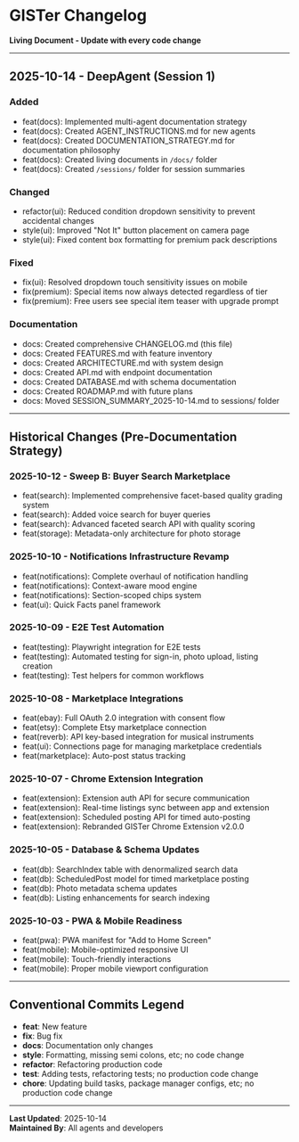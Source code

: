
# GISTer Changelog
**Living Document - Update with every code change**

---

## 2025-10-14 - DeepAgent (Session 1)

### Added
- feat(docs): Implemented multi-agent documentation strategy
- feat(docs): Created AGENT_INSTRUCTIONS.md for new agents
- feat(docs): Created DOCUMENTATION_STRATEGY.md for documentation philosophy
- feat(docs): Created living documents in `/docs/` folder
- feat(docs): Created `/sessions/` folder for session summaries

### Changed
- refactor(ui): Reduced condition dropdown sensitivity to prevent accidental changes
- style(ui): Improved "Not It" button placement on camera page
- style(ui): Fixed content box formatting for premium pack descriptions

### Fixed
- fix(ui): Resolved dropdown touch sensitivity issues on mobile
- fix(premium): Special items now always detected regardless of tier
- fix(premium): Free users see special item teaser with upgrade prompt

### Documentation
- docs: Created comprehensive CHANGELOG.md (this file)
- docs: Created FEATURES.md with feature inventory
- docs: Created ARCHITECTURE.md with system design
- docs: Created API.md with endpoint documentation
- docs: Created DATABASE.md with schema documentation
- docs: Created ROADMAP.md with future plans
- docs: Moved SESSION_SUMMARY_2025-10-14.md to sessions/ folder

---

## Historical Changes (Pre-Documentation Strategy)

### 2025-10-12 - Sweep B: Buyer Search Marketplace
- feat(search): Implemented comprehensive facet-based quality grading system
- feat(search): Added voice search for buyer queries
- feat(search): Advanced faceted search API with quality scoring
- feat(storage): Metadata-only architecture for photo storage

### 2025-10-10 - Notifications Infrastructure Revamp
- feat(notifications): Complete overhaul of notification handling
- feat(notifications): Context-aware mood engine
- feat(notifications): Section-scoped chips system
- feat(ui): Quick Facts panel framework

### 2025-10-09 - E2E Test Automation
- feat(testing): Playwright integration for E2E tests
- feat(testing): Automated testing for sign-in, photo upload, listing creation
- feat(testing): Test helpers for common workflows

### 2025-10-08 - Marketplace Integrations
- feat(ebay): Full OAuth 2.0 integration with consent flow
- feat(etsy): Complete Etsy marketplace connection
- feat(reverb): API key-based integration for musical instruments
- feat(ui): Connections page for managing marketplace credentials
- feat(marketplace): Auto-post status tracking

### 2025-10-07 - Chrome Extension Integration
- feat(extension): Extension auth API for secure communication
- feat(extension): Real-time listings sync between app and extension
- feat(extension): Scheduled posting API for timed auto-posting
- feat(extension): Rebranded GISTer Chrome Extension v2.0.0

### 2025-10-05 - Database & Schema Updates
- feat(db): SearchIndex table with denormalized search data
- feat(db): ScheduledPost model for timed marketplace posting
- feat(db): Photo metadata schema updates
- feat(db): Listing enhancements for search indexing

### 2025-10-03 - PWA & Mobile Readiness
- feat(pwa): PWA manifest for "Add to Home Screen"
- feat(mobile): Mobile-optimized responsive UI
- feat(mobile): Touch-friendly interactions
- feat(mobile): Proper mobile viewport configuration

---

## Conventional Commits Legend

- **feat**: New feature
- **fix**: Bug fix
- **docs**: Documentation only changes
- **style**: Formatting, missing semi colons, etc; no code change
- **refactor**: Refactoring production code
- **test**: Adding tests, refactoring tests; no production code change
- **chore**: Updating build tasks, package manager configs, etc; no production code change

---

**Last Updated**: 2025-10-14  
**Maintained By**: All agents and developers

